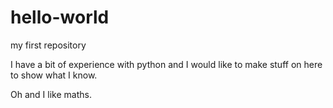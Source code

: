 # hello-world
my first repository


I have a bit of experience with python
and I would like to make stuff on here to show what I know.

Oh and I like maths.
